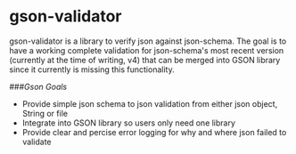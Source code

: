 # gson-validator
gson-validator is a library to verify json against json-schema.
The goal is to have a working complete validation for json-schema's most 
recent version (currently at the time of writing, v4) that can be merged
into GSON library since it currently is missing this functionality. 

###*Gson Goals*
  * Provide simple json schema to json validation from either json object, String or file
  * Integrate into GSON library so users only need one library
  * Provide clear and percise error logging for why and where json failed to validate
  
